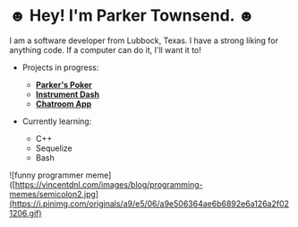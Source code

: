 # ☻ Hey! I'm Parker Townsend. ☻

I am a software developer from Lubbock, Texas. I have a strong liking for anything code.
If a computer can do it, I'll want it to!

- Projects in progress:

  - **[Parker's Poker](https://github.com/LiterallyParker/Parkers-Poker-V4)**
  - **[Instrument Dash](https://github.com/LiterallyParker/Capstone)**
  - **[Chatroom App](https://github.com/LiterallyParker/ChatApp)**
  
- Currently learning:
  
  - C++
  - Sequelize
  - Bash



![funny programmer meme]([https://vincentdnl.com/images/blog/programming-memes/semicolon2.jpg](https://i.pinimg.com/originals/a9/e5/06/a9e506364ae6b6892e6a126a2f021206.gif)
